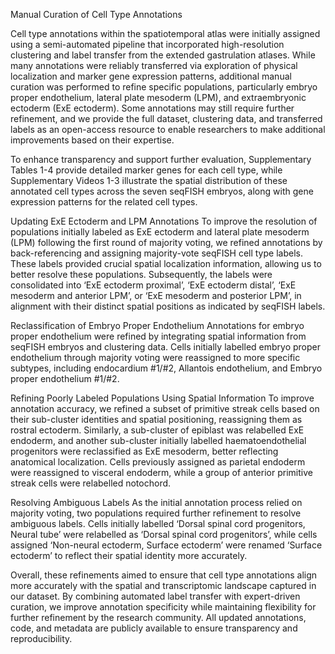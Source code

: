 Manual Curation of Cell Type Annotations

Cell type annotations within the spatiotemporal atlas were initially assigned using a semi-automated pipeline that incorporated high-resolution clustering and label transfer from the extended gastrulation atlases. While many annotations were reliably transferred via exploration of physical localization and marker gene expression patterns, additional manual curation was performed to refine specific populations, particularly embryo proper endothelium, lateral plate mesoderm (LPM), and extraembryonic ectoderm (ExE ectoderm). Some annotations may still require further refinement, and we provide the full dataset, clustering data, and transferred labels as an open-access resource to enable researchers to make additional improvements based on their expertise.

To enhance transparency and support further evaluation, Supplementary Tables 1-4 provide detailed marker genes for each cell type, while Supplementary Videos 1-3 illustrate the spatial distribution of these annotated cell types across the seven seqFISH embryos, along with gene expression patterns for the related cell types.

Updating ExE Ectoderm and LPM Annotations
To improve the resolution of populations initially labeled as ExE ectoderm and lateral plate mesoderm (LPM) following the first round of majority voting, we refined annotations by back-referencing and assigning majority-vote seqFISH cell type labels. These labels provided crucial spatial localization information, allowing us to better resolve these populations. Subsequently, the labels were consolidated into ‘ExE ectoderm proximal’, ‘ExE ectoderm distal’, ‘ExE mesoderm and anterior LPM’, or ‘ExE mesoderm and posterior LPM’, in alignment with their distinct spatial positions as indicated by seqFISH labels.

Reclassification of Embryo Proper Endothelium
Annotations for embryo proper endothelium were refined by integrating spatial information from seqFISH embryos and clustering data. Cells initially labelled embryo proper endothelium through majority voting were reassigned to more specific subtypes, including endocardium #1/#2, Allantois endothelium, and Embryo proper endothelium #1/#2.



Refining Poorly Labeled Populations Using Spatial Information
To improve annotation accuracy, we refined a subset of primitive streak cells based on their sub-cluster identities and spatial positioning, reassigning them as rostral ectoderm. Similarly, a sub-cluster of epiblast was relabelled ExE endoderm, and another sub-cluster initially labelled haematoendothelial progenitors were reclassified as ExE mesoderm, better reflecting anatomical localization. Cells previously assigned as parietal endoderm were reassigned to visceral endoderm, while a group of anterior primitive streak cells were relabelled notochord.

Resolving Ambiguous Labels
As the initial annotation process relied on majority voting, two populations required further refinement to resolve ambiguous labels. Cells initially labelled ‘Dorsal spinal cord progenitors, Neural tube’ were relabelled as ‘Dorsal spinal cord progenitors’, while cells assigned ‘Non-neural ectoderm, Surface ectoderm’ were renamed ‘Surface ectoderm’ to reflect their spatial identity more accurately.

Overall, these refinements aimed to ensure that cell type annotations align more accurately with the spatial and transcriptomic landscape captured in our dataset. By combining automated label transfer with expert-driven curation, we improve annotation specificity while maintaining flexibility for further refinement by the research community. All updated annotations, code, and metadata are publicly available to ensure transparency and reproducibility.
